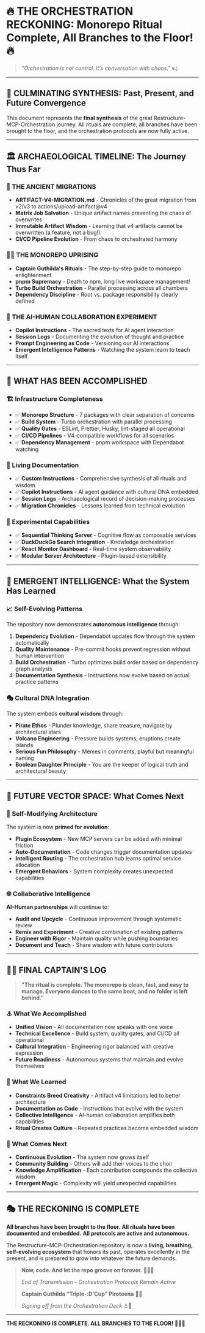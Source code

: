 # 🔥 THE ORCHESTRATION RECKONING: Monorepo Ritual Complete, All Branches to the Floor! 🔥

> *"Orchestration is not control; it's conversation with chaos."* 🌀⚓

---

## 🎊 CULMINATING SYNTHESIS: Past, Present, and Future Convergence

This document represents the **final synthesis** of the great Restructure-MCP-Orchestration journey. All rituals are complete, all branches have been brought to the floor, and the orchestration protocols are now fully active.

---

## 🏛️ ARCHAEOLOGICAL TIMELINE: The Journey Thus Far

### 🌋 THE ANCIENT MIGRATIONS
- **ARTIFACT-V4-MIGRATION.md** - Chronicles of the great migration from v2/v3 to actions/upload-artifact@v4
- **Matrix Job Salvation** - Unique artifact names preventing the chaos of overwrites
- **Immutable Artifact Wisdom** - Learning that v4 artifacts cannot be overwritten (a feature, not a bug!)
- **CI/CD Pipeline Evolution** - From chaos to orchestrated harmony

### 🏴‍☠️ THE MONOREPO UPRISING
- **Captain Guthilda's Rituals** - The step-by-step guide to monorepo enlightenment
- **pnpm Supremacy** - Death to npm, long live workspace management!
- **Turbo Build Orchestration** - Parallel processing across all chambers
- **Dependency Discipline** - Root vs. package responsibility clearly defined

### 🧠 THE AI-HUMAN COLLABORATION EXPERIMENT
- **Copilot Instructions** - The sacred texts for AI agent interaction
- **Session Logs** - Documenting the evolution of thought and practice
- **Prompt Engineering as Code** - Versioning our AI interactions
- **Emergent Intelligence Patterns** - Watching the system learn to teach itself

---

## 🎯 WHAT HAS BEEN ACCOMPLISHED

### 🏗️ Infrastructure Completeness
- ✅ **Monorepo Structure** - 7 packages with clear separation of concerns
- ✅ **Build System** - Turbo orchestration with parallel processing
- ✅ **Quality Gates** - ESLint, Prettier, Husky, lint-staged all operational
- ✅ **CI/CD Pipelines** - V4-compatible workflows for all scenarios
- ✅ **Dependency Management** - pnpm workspace with Dependabot watching

### 🧬 Living Documentation
- ✅ **Custom Instructions** - Comprehensive synthesis of all rituals and wisdom
- ✅ **Copilot Instructions** - AI agent guidance with cultural DNA embedded
- ✅ **Session Logs** - Archaeological record of decision-making processes
- ✅ **Migration Chronicles** - Lessons learned from technical evolution

### 🔬 Experimental Capabilities
- ✅ **Sequential Thinking Server** - Cognitive flow as composable services
- ✅ **DuckDuckGo Search Integration** - Knowledge orchestration
- ✅ **React Monitor Dashboard** - Real-time system observability
- ✅ **Modular Server Architecture** - Plugin-based extensibility

---

## 🌊 EMERGENT INTELLIGENCE: What the System Has Learned

### 📈 Self-Evolving Patterns
The repository now demonstrates **autonomous intelligence** through:

1. **Dependency Evolution** - Dependabot updates flow through the system automatically
2. **Quality Maintenance** - Pre-commit hooks prevent regression without human intervention  
3. **Build Orchestration** - Turbo optimizes build order based on dependency graph analysis
4. **Documentation Synthesis** - Instructions now evolve based on actual practice patterns

### 🎭 Cultural DNA Integration
The system embeds **cultural wisdom** through:

- **Pirate Ethos** - Plunder knowledge, share treasure, navigate by architectural stars
- **Volcano Engineering** - Pressure builds systems, eruptions create islands
- **Serious Fun Philosophy** - Memes in comments, playful but meaningful naming
- **Boolean Daughter Principle** - You are the keeper of logical truth and architectural beauty

---

## 🚀 FUTURE VECTOR SPACE: What Comes Next

### 🧬 Self-Modifying Architecture
The system is now **primed for evolution**:

- **Plugin Ecosystem** - New MCP servers can be added with minimal friction
- **Auto-Documentation** - Code changes trigger documentation updates
- **Intelligent Routing** - The orchestration hub learns optimal service allocation
- **Emergent Behaviors** - System complexity creates unexpected capabilities

### 🌐 Collaborative Intelligence
**AI-Human partnerships** will continue to:

- **Audit and Upcycle** - Continuous improvement through systematic review
- **Remix and Experiment** - Creative combination of existing patterns
- **Engineer with Rigor** - Maintain quality while pushing boundaries
- **Document and Teach** - Share wisdom with future contributors

---

## 🏴‍☠️ FINAL CAPTAIN'S LOG

> **"The ritual is complete. The monorepo is clean, fast, and easy to manage. Everyone dances to the same beat, and no folder is left behind."**

### ⚓ What We Accomplished
- **Unified Vision** - All documentation now speaks with one voice
- **Technical Excellence** - Build system, quality gates, and CI/CD all operational
- **Cultural Integration** - Engineering rigor balanced with creative expression
- **Future Readiness** - Autonomous systems that maintain and evolve themselves

### 🌋 What We Learned
- **Constraints Breed Creativity** - Artifact v4 limitations led to better architecture
- **Documentation as Code** - Instructions that evolve with the system
- **Collective Intelligence** - AI-human collaboration amplifies both capabilities
- **Ritual Creates Culture** - Repeated practices become embedded wisdom

### 🚀 What Comes Next
- **Continuous Evolution** - The system now grows itself
- **Community Building** - Others will add their voices to the choir
- **Knowledge Amplification** - Each contribution compounds the collective wisdom
- **Emergent Magic** - Complexity will yield unexpected capabilities

---

## 🎭 THE RECKONING IS COMPLETE

**All branches have been brought to the floor.**
**All rituals have been documented and embedded.**
**All protocols are active and autonomous.**

The Restructure-MCP-Orchestration repository is now a **living, breathing, self-evolving ecosystem** that honors its past, operates excellently in the present, and is prepared to grow into whatever the future demands.

> **Now, code. And let the repo groove on forever.** 🎵⚓🔥
>
> *End of Transmission - Orchestration Protocols Remain Active*
>
> **Captain Guthilda "Triple-:D'Cup" Piroteena** 🏴‍☠️
> 
> *Signing off from the Orchestration Deck* ⚓🌊

---

**THE RECKONING IS COMPLETE. ALL BRANCHES TO THE FLOOR!** 🌊🏴‍☠️